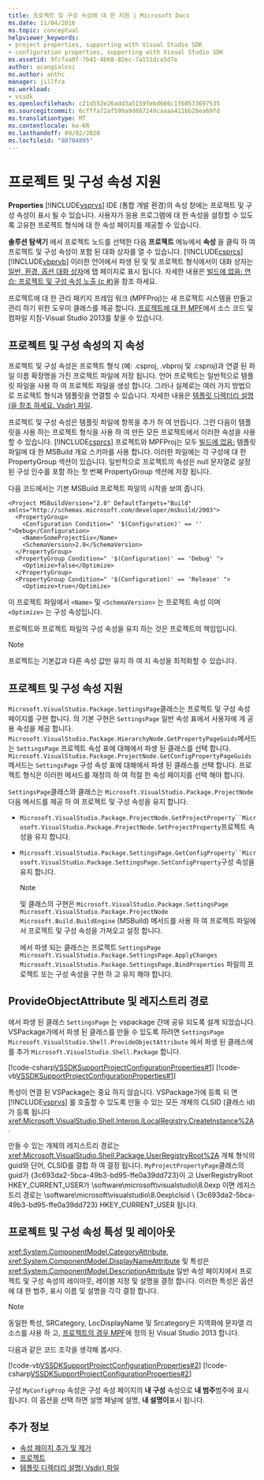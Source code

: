 ```yaml
---
title: 프로젝트 및 구성 속성에 대 한 지원 | Microsoft Docs
ms.date: 11/04/2016
ms.topic: conceptual
helpviewer_keywords:
- project properties, supporting with Visual Studio SDK
- configuration properties, supporting with Visual Studio SDK
ms.assetid: 9fcfaa0f-7b41-4b68-82ec-7a151dca5d7e
author: acangialosi
ms.author: anthc
manager: jillfra
ms.workload:
- vssdk
ms.openlocfilehash: c21d552e26add3a5159febd666c1f60573697535
ms.sourcegitcommit: 6cfffa72af599a9d667249caaaa411bb28ea69fd
ms.translationtype: MT
ms.contentlocale: ko-KR
ms.lasthandoff: 09/02/2020
ms.locfileid: "80704895"
---
```

# <a name="support-for-project-and-configuration-properties"></a>프로젝트 및 구성 속성 지원
**Properties** [!INCLUDE[vsprvs](../../code-quality/includes/vsprvs_md.md)] IDE (통합 개발 환경)의 속성 창에는 프로젝트 및 구성 속성이 표시 될 수 있습니다. 사용자가 응용 프로그램에 대 한 속성을 설정할 수 있도록 고유한 프로젝트 형식에 대 한 속성 페이지를 제공할 수 있습니다.

 **솔루션 탐색기** 에서 프로젝트 노드를 선택한 다음 **프로젝트** 메뉴에서 **속성** 을 클릭 하 여 프로젝트 및 구성 속성이 포함 된 대화 상자를 열 수 있습니다. [!INCLUDE[csprcs](../../data-tools/includes/csprcs_md.md)] [!INCLUDE[vbprvb](../../code-quality/includes/vbprvb_md.md)] 이러한 언어에서 파생 된 및 및 프로젝트 형식에서이 대화 상자는 [일반, 환경, 옵션 대화 상자](../../ide/reference/general-environment-options-dialog-box.md)에 탭 페이지로 표시 됩니다. 자세한 내용은 [빌드에 없음: 연습: 프로젝트 및 구성 속성 노출 (c #)](https://msdn.microsoft.com/library/d850d63b-25e2-4505-9f3d-eb038d7c1d0e)을 참조 하세요.

 프로젝트에 대 한 관리 패키지 프레임 워크 (MPFProj)는 새 프로젝트 시스템을 만들고 관리 하기 위한 도우미 클래스를 제공 합니다. [프로젝트에 대 한 MPF](https://github.com/tunnelvisionlabs/MPFProj10)에서 소스 코드 및 컴파일 지침-Visual Studio 2013를 찾을 수 있습니다.

## <a name="persistence-of-project-and-configuration-properties"></a>프로젝트 및 구성 속성의 지 속성
 프로젝트 및 구성 속성은 프로젝트 형식 (예: .csproj, .vbproj 및 .csproj)과 연결 된 파일 이름 확장명을 가진 프로젝트 파일에 저장 됩니다. 언어 프로젝트는 일반적으로 템플릿 파일을 사용 하 여 프로젝트 파일을 생성 합니다. 그러나 실제로는 여러 가지 방법으로 프로젝트 형식과 템플릿을 연결할 수 있습니다. 자세한 내용은 [템플릿 디렉터리 설명 (을 참조 하세요. Vsdir) 파일](../../extensibility/internals/template-directory-description-dot-vsdir-files.md).

 프로젝트 및 구성 속성은 템플릿 파일에 항목을 추가 하 여 만듭니다. 그런 다음이 템플릿을 사용 하는 프로젝트 형식을 사용 하 여 만든 모든 프로젝트에서 이러한 속성을 사용할 수 있습니다. [!INCLUDE[csprcs](../../data-tools/includes/csprcs_md.md)] 프로젝트와 MPFProj는 모두 [빌드에 없음:](/previous-versions/visualstudio/visual-studio-2008/ms171452(v=vs.90)) 템플릿 파일에 대 한 MSBuild 개요 스키마를 사용 합니다. 이러한 파일에는 각 구성에 대 한 PropertyGroup 섹션이 있습니다. 일반적으로 프로젝트의 속성은 null 문자열로 설정 된 구성 인수를 포함 하는 첫 번째 PropertyGroup 섹션에 저장 됩니다.

 다음 코드에서는 기본 MSBuild 프로젝트 파일의 시작을 보여 줍니다.

```
<Project MSBuildVersion="2.0" DefaultTargets="Build" xmlns="http://schemas.microsoft.com/developer/msbuild/2003">
  <PropertyGroup>
    <Configuration Condition=" '$(Configuration)' == '' ">Debug</Configuration>
    <Name>SomeProjectSix</Name>
    <SchemaVersion>2.0</SchemaVersion>
  </PropertyGroup>
  <PropertyGroup Condition=" '$(Configuration)' == 'Debug' ">
    <Optimize>false</Optimize>
  </PropertyGroup>
  <PropertyGroup Condition=" '$(Configuration)' == 'Release' ">
    <Optimize>true</Optimize>
```

 이 프로젝트 파일에서 `<Name>` 및 `<SchemaVersion>` 는 프로젝트 속성 이며 `<Optimize>` 는 구성 속성입니다.

 프로젝트와 프로젝트 파일의 구성 속성을 유지 하는 것은 프로젝트의 책임입니다.

> [!NOTE]
> 프로젝트는 기본값과 다른 속성 값만 유지 하 여 지 속성을 최적화할 수 있습니다.

## <a name="support-for-project-and-configuration-properties"></a>프로젝트 및 구성 속성 지원
 `Microsoft.VisualStudio.Package.SettingsPage`클래스는 프로젝트 및 구성 속성 페이지를 구현 합니다. 의 기본 구현은 `SettingsPage` 일반 속성 표에서 사용자에 게 공용 속성을 제공 합니다. `Microsoft.VisualStudio.Package.HierarchyNode.GetPropertyPageGuids`메서드는 `SettingsPage` 프로젝트 속성 표에 대해에서 파생 된 클래스를 선택 합니다. `Microsoft.VisualStudio.Package.ProjectNode.GetConfigPropertyPageGuids`메서드는 `SettingsPage` 구성 속성 표에 대해에서 파생 된 클래스를 선택 합니다. 프로젝트 형식은 이러한 메서드를 재정의 하 여 적절 한 속성 페이지를 선택 해야 합니다.

 `SettingsPage`클래스와 클래스는 `Microsoft.VisualStudio.Package.ProjectNode` 다음 메서드를 제공 하 여 프로젝트 및 구성 속성을 유지 합니다.

- `Microsoft.VisualStudio.Package.ProjectNode.GetProjectProperty``Microsoft.VisualStudio.Package.ProjectNode.SetProjectProperty`프로젝트 속성을 유지 합니다.

- `Microsoft.VisualStudio.Package.SettingsPage.GetConfigProperty``Microsoft.VisualStudio.Package.SettingsPage.SetConfigProperty`구성 속성을 유지 합니다.

  > [!NOTE]
  > 및 클래스의 구현은 `Microsoft.VisualStudio.Package.SettingsPage` `Microsoft.VisualStudio.Package.ProjectNode` `Microsoft.Build.BuildEngine` (MSBuild) 메서드를 사용 하 여 프로젝트 파일에서 프로젝트 및 구성 속성을 가져오고 설정 합니다.

  에서 파생 되는 클래스는 프로젝트 `SettingsPage` `Microsoft.VisualStudio.Package.SettingsPage.ApplyChanges` `Microsoft.VisualStudio.Package.SettingsPage.BindProperties` 파일의 프로젝트 또는 구성 속성을 구현 하 고 유지 해야 합니다.

## <a name="provideobjectattribute-and-registry-path"></a>ProvideObjectAttribute 및 레지스트리 경로
 에서 파생 된 클래스 `SettingsPage` 는 vspackage 간에 공유 되도록 설계 되었습니다. VSPackage가에서 파생 된 클래스를 만들 수 있도록 하려면 `SettingsPage` `Microsoft.VisualStudio.Shell.ProvideObjectAttribute` 에서 파생 된 클래스에를 추가 `Microsoft.VisualStudio.Shell.Package` 합니다.

 [!code-csharp[VSSDKSupportProjectConfigurationProperties#1](../../extensibility/internals/codesnippet/CSharp/support-for-project-and-configuration-properties_1.cs)]
 [!code-vb[VSSDKSupportProjectConfigurationProperties#1](../../extensibility/internals/codesnippet/VisualBasic/support-for-project-and-configuration-properties_1.vb)]

 특성이 연결 된 VSPackage는 중요 하지 않습니다. VSPackage가에 등록 되 면 [!INCLUDE[vsprvs](../../code-quality/includes/vsprvs_md.md)] 를 호출할 수 있도록 만들 수 있는 모든 개체의 CLSID (클래스 id)가 등록 됩니다 <xref:Microsoft.VisualStudio.Shell.Interop.ILocalRegistry.CreateInstance%2A> .

 만들 수 있는 개체의 레지스트리 경로는 <xref:Microsoft.VisualStudio.Shell.Package.UserRegistryRoot%2A> 개체 형식의 guid와 단어, CLSID를 결합 하 여 결정 됩니다. `MyProjectPropertyPage`클래스의 guid가 {3c693da2-5bca-49b3-bd95-ffe0a39dd723}이 고 UserRegistryRoot HKEY_CURRENT_USER가 \software\microsoft\visualstudio\8.0exp 이면 레지스트리 경로는 \software\microsoft\visualstudio\8.0exp\clsid \\ {3c693da2-5bca-49b3-bd95-ffe0a39dd723} HKEY_CURRENT_USER 됩니다.

## <a name="project-and-configuration-property-attributes-and-layout"></a>프로젝트 및 구성 속성 특성 및 레이아웃
 <xref:System.ComponentModel.CategoryAttribute>, <xref:System.ComponentModel.DisplayNameAttribute> 및 특성은 <xref:System.ComponentModel.DescriptionAttribute> 일반 속성 페이지에서 프로젝트 및 구성 속성의 레이아웃, 레이블 지정 및 설명을 결정 합니다. 이러한 특성은 옵션에 대 한 범주, 표시 이름 및 설명을 각각 결정 합니다.

> [!NOTE]
> 동일한 특성, SRCategory, LocDisplayName 및 Srcategory은 지역화에 문자열 리소스를 사용 하 고, [프로젝트의 경우 MPF](https://github.com/tunnelvisionlabs/MPFProj10)에 정의 된 Visual Studio 2013 합니다.

 다음과 같은 코드 조각을 생각해 봅시다.

 [!code-vb[VSSDKSupportProjectConfigurationProperties#2](../../extensibility/internals/codesnippet/VisualBasic/support-for-project-and-configuration-properties_2.vb)]
 [!code-csharp[VSSDKSupportProjectConfigurationProperties#2](../../extensibility/internals/codesnippet/CSharp/support-for-project-and-configuration-properties_2.cs)]

 구성 `MyConfigProp` 속성은 구성 속성 페이지의 **내 구성** 속성으로 **내 범주**범주에 표시 됩니다. 이 옵션을 선택 하면 설명 패널에 설명, **내 설명이**표시 됩니다.

## <a name="see-also"></a>추가 정보
- [속성 페이지 추가 및 제거](../../extensibility/adding-and-removing-property-pages.md)
- [프로젝트](../../extensibility/internals/projects.md)
- [템플릿 디렉터리 설명(.Vsdir) 파일](../../extensibility/internals/template-directory-description-dot-vsdir-files.md)
